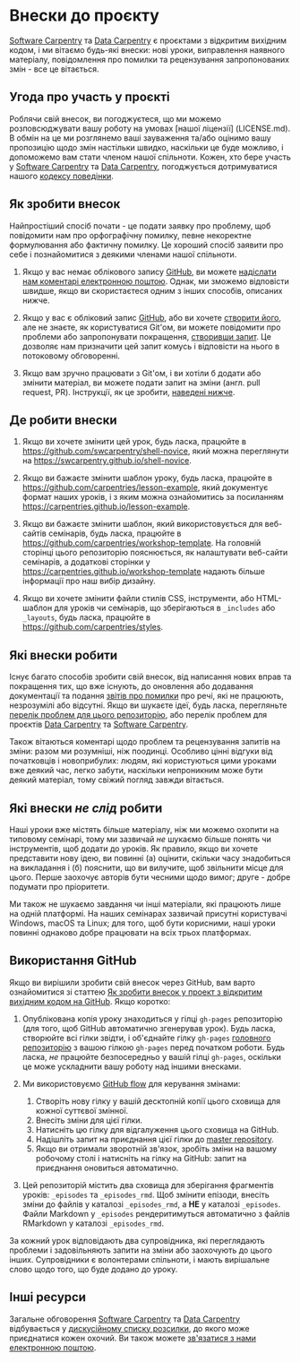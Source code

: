 # Внески до проєкту

[Software Carpentry][swc-site] та [Data Carpentry][dc-site] є проєктами з відкритим вихідним кодом,
і ми вітаємо будь-які внески:
нові уроки,
виправлення наявного матеріалу,
повідомлення про помилки
та рецензування запропонованих змін - все це вітається.

## Угода про участь у проєкті

Роблячи свій внесок,
ви погоджуєтеся, що ми можемо розповсюджувати вашу роботу на умовах [нашої ліцензії] (LICENSE.md).
В обмін на це
ми розглянемо ваші зауваження та/або оцінимо вашу пропозицію щодо змін настільки швидко, наскільки це буде можливо,
і допоможемо вам стати членом нашої спільноти.
Кожен, хто бере участь у [Software Carpentry][swc-site] та [Data Carpentry][dc-site],
погоджується дотримуватися нашого [кодексу поведінки](CODE_OF_CONDUCT.md).

## Як зробити внесок

Найпростіший спосіб почати - це подати заявку про проблему,
щоб повідомити нам про орфографічну помилку,
певне некоректне формулювання
або фактичну помилку.
Це хороший спосіб заявити про себе
і познайомитися з деякими членами нашої спільноти.

1. Якщо у вас немає облікового запису [GitHub][github],
    ви можете [надіслати нам коментарі електронною поштою][contact].
    Однак,
    ми зможемо відповісти швидше, якщо ви скористаєтеся одним з інших способів, описаних нижче.

2. Якщо у вас є обліковий запис [GitHub][github],
    або ви хочете [створити його][github-join],
    але не знаєте, як користуватися Git'ом,
    ви можете повідомити про проблеми або запропонувати покращення, [створивши запит][issues].
    Це дозволяє нам призначити цей запит комусь
    і відповісти на нього в потоковому обговоренні.

3. Якщо вам зручно працювати з Git'ом,
    і ви хотіли б додати або змінити матеріал,
    ви можете подати запит на зміни (англ. pull request, PR).
    Інструкції, як це зробити, [наведені нижче](#використання-github).

## Де робити внески

1. Якщо ви хочете змінити цей урок,
    будь ласка, працюйте в <https://github.com/swcarpentry/shell-novice>,
    який можна переглянути на <https://swcarpentry.github.io/shell-novice>.

2. Якщо ви бажаєте змінити шаблон уроку,
    будь ласка, працюйте в <https://github.com/carpentries/lesson-example>,
    який документує формат наших уроків,
    і з яким можна ознайомитись за посиланням <https://carpentries.github.io/lesson-example>.

3. Якщо ви бажаєте змінити шаблон, який використовується для веб-сайтів семінарів,
    будь ласка, працюйте в <https://github.com/carpentries/workshop-template>.
    На головній сторінці цього репозиторію пояснюється, як налаштувати веб-сайти семінарів,
    а додаткові сторінки у <https://carpentries.github.io/workshop-template>
    надають більше інформації про наш вибір дизайну.

4. Якщо ви хочете змінити файли стилів CSS, інструменти,
    або HTML-шаблон для уроків чи семінарів, що зберігаються в `_includes` або `_layouts`,
    будь ласка, працюйте в <https://github.com/carpentries/styles>.

## Які внески робити

Існує багато способів зробити свій внесок,
від написання нових вправ та покращення тих, що вже існують,
до оновлення або додавання документації
та подання [звітів про помилки][issues]
про речі, які не працюють, незрозумілі або відсутні.
Якщо ви шукаєте ідеї,
будь ласка, перегляньте [перелік проблем для цього репозиторію][issues],
або перелік проблем для проєктів [Data Carpentry][dc-issues]
та [Software Carpentry][swc-issues].

Також вітаються коментарі щодо проблем та рецензування запитів на зміни:
разом ми розумніші, ніж поодинці.
Особливо цінні відгуки від початковців і новоприбулих:
людям, які користуються цими уроками вже деякий час, легко
забути, наскільки непроникним може бути деякий матеріал,
тому свіжий погляд завжди вітається.

## Які внески *не слід* робити

Наші уроки вже містять більше матеріалу, ніж ми можемо охопити на типовому семінарі,
тому ми зазвичай *не* шукаємо більше понять чи інструментів, щоб додати до уроків.
Як правило,
якщо ви хочете представити нову ідею,
ви повинні (а) оцінити, скільки часу знадобиться на викладання
і (б) пояснити, що ви вилучите, щоб звільнити місце для цього.
Перше заохочує авторів бути чесними щодо вимог;
друге - добре подумати про пріоритети.

Ми також не шукаємо завдання чи інші матеріали, які працюють лише на одній платформі.
На наших семінарах зазвичай присутні користувачі Windows, macOS та Linux;
для того, щоб бути корисними,
наші уроки повинні однаково добре працювати на всіх трьох платформах.

## Використання GitHub

Якщо ви вирішили зробити свій внесок через GitHub,
вам варто ознайомитися зі статтею
[Як зробити внесок у проект з відкритим вихідним кодом на GitHub][how-contribute].
Якщо коротко:

1. Опублікована копія уроку знаходиться у гілці `gh-pages` репозиторію
    (для того, щоб GitHub автоматично згенерував урок).
    Будь ласка, створюйте всі гілки звідти,
    і об'єднайте гілку `gh-pages` [головного репозиторію][repo] з вашою гілкою `gh-pages`
    перед початком роботи.
    Будь ласка, *не* працюйте безпосередньо у вашій гілці `gh-pages`,
    оскільки це може ускладнити вашу роботу над іншими внесками.

2. Ми використовуємо [GitHub flow][github-flow] для керування змінами:
    1.  Створіть нову гілку у вашій десктопній копії цього сховища для кожної суттєвої змінної.
    2.  Внесіть зміни для цієї гілки.
    3.  Натисніть цю гілку для відгалуження цього сховища на GitHub.
    4.  Надішліть запит на приєднання цієї гілки до [master repository][repo].
    5.  Якщо ви отримали зворотній зв'язок,
        зробіть зміни на вашому робочому столі і натисніть на гілку на GitHub:
        запит на приєднання оновиться автоматично. 

3. Цей репозиторій містить два сховища для зберігання фрагментів уроків:
`_episodes` та `_episodes_rmd`. Щоб змінити епізоди, внесіть зміни до
файлів у каталозі `_episodes_rmd`, а **НЕ** у каталозі `_episodes`.
Файли Markdown у `_episodes` рендеритимуться автоматично з файлів RMarkdown
у каталозі `_episodes_rmd`.

За кожний урок відповідають два супровідника, які переглядають проблеми і задовільняють запити на зміни
або заохочують до цього інших.
Супровідники є волонтерами спільноти,
і мають вирішальне слово щодо того, що буде додано до уроку.

## Інші ресурси

Загальне обговорення [Software Carpentry][swc-site] та [Data Carpentry][dc-site]
відбувається у [дискусійному списку розсилки][discuss-list],
до якого може приєднатися кожен охочий.
Ви також можете [зв'язатися з нами електронною поштою][contact].

[contact]: mailto:admin@software-carpentry.org
[dc-issues]: https://github.com/issues?q=user%3Adatacarpentry
[dc-lessons]: http://datacarpentry.org/lessons/
[dc-site]: http://datacarpentry.org/
[discuss-list]: http://lists.software-carpentry.org/listinfo/discuss
[github]: http://github.com
[github-flow]: https://guides.github.com/introduction/flow/
[github-join]: https://github.com/join
[how-contribute]: https://egghead.io/series/how-to-contribute-to-an-open-source-project-on-github
[issues]: https://github.com/swcarpentry/r-novice-gapminder/issues
[repo]: https://github.com/swcarpentry/r-novice-gapminder
[swc-issues]: https://github.com/issues?q=user%3Aswcarpentry
[swc-lessons]: http://software-carpentry.org/lessons/
[swc-site]: http://software-carpentry.org/

